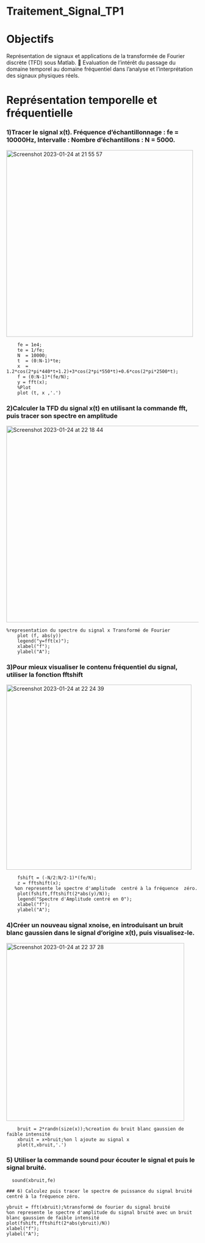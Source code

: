 # Traitement_Signal_TP1
 # Objectifs
Représentation de signaux et applications de la transformée de Fourier discrète
(TFD) sous Matlab.
 Evaluation de l’intérêt du passage du domaine temporel au domaine fréquentiel
dans l’analyse et l’interprétation des signaux physiques réels.
# Représentation temporelle et fréquentielle 
### 1)Tracer le signal x(t). Fréquence d’échantillonnage : fe = 10000Hz, Intervalle : Nombre d’échantillons : N = 5000.
<img width="489" alt="Screenshot 2023-01-24 at 21 55 57" src="https://user-images.githubusercontent.com/87026851/214417510-da3df04b-1229-49b1-9c3f-62791dde3b64.png">

```
    fe = 1e4;
    te = 1/fe;
    N  = 10000;
    t  = (0:N-1)*te; 
    x  = 1.2*cos(2*pi*440*t+1.2)+3*cos(2*pi*550*t)+0.6*cos(2*pi*2500*t);
    f = (0:N-1)*(fe/N);
    y = fft(x);
    %Plot
    plot (t, x ,'.')
```
### 2)Calculer la TFD du signal x(t) en utilisant la commande fft, puis tracer son spectre en amplitude

<img width="515" alt="Screenshot 2023-01-24 at 22 18 44" src="https://user-images.githubusercontent.com/87026851/214418786-03890367-0bca-4233-9c9d-a000a0b2e0e6.png">

```
%representation du spectre du signal x Transformé de Fourier
    plot (f, abs(y))
    legend("y=fft(x)");
    xlabel("f");
    ylabel("A");
```
### 3)Pour mieux visualiser le contenu fréquentiel du signal, utiliser la fonction fftshift
<img width="485" alt="Screenshot 2023-01-24 at 22 24 39" src="https://user-images.githubusercontent.com/87026851/214420798-94dcb85f-4b78-4f3e-bff3-ef78783f39f0.png">

``` 
    fshift = (-N/2:N/2-1)*(fe/N); 
    z = fftshift(x);
   %on represente le spectre d'amplitude  centré à la fréquence  zéro.
    plot(fshift,fftshift(2*abs(y)/N));
    legend("Spectre d'Amplitude centré en 0");
    xlabel("f");
    ylabel("A");
```
### 4)Créer un nouveau signal xnoise, en introduisant un bruit blanc gaussien dans le signal d’origine x(t), puis visualisez-le.
<img width="466" alt="Screenshot 2023-01-24 at 22 37 28" src="https://user-images.githubusercontent.com/87026851/214426775-44526801-2b9d-41b9-9727-15cde46dc66e.png">

```
    bruit = 2*randn(size(x));%creation du bruit blanc gaussien de faible intensité
    xbruit = x+bruit;%on l ajoute au signal x
    plot(t,xbruit,'.')
```
### 5) Utiliser la commande sound pour écouter le signal et puis le signal bruité.
 
````
  sound(xbruit,fe)

### 6) Calculez puis tracer le spectre de puissance du signal bruité centré à la fréquence zéro.

````
    ybruit = fft(xbruit);%transformé de fourier du signal bruité 
    %on represente le spectre d'amplitude du signal bruité avec un bruit blanc gaussien de faible intensité
    plot(fshift,fftshift(2*abs(ybruit)/N))
    xlabel("f");
    ylabel("A");
